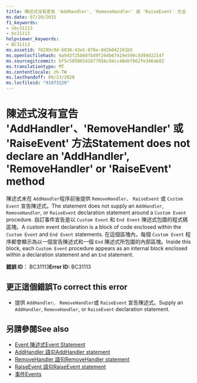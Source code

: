 ```yaml
---
title: 陳述式沒有宣告 'AddHandler'、'RemoveHandler' 或 'RaiseEvent' 方法
ms.date: 07/20/2015
f1_keywords:
- vbc31113
- bc31113
helpviewer_keywords:
- BC31113
ms.assetid: f8299c9d-6030-43e5-878e-8d2b042191b5
ms.openlocfilehash: 6a943f25b68fbd9f264b67419e596c5d99d2214f
ms.sourcegitcommit: bf5c5850654187705bc94cc40ebfb62fe346ab02
ms.translationtype: MT
ms.contentlocale: zh-TW
ms.lasthandoff: 09/23/2020
ms.locfileid: "91073220"
---
```

# <a name="statement-does-not-declare-an-addhandler-removehandler-or-raiseevent-method"></a><span data-ttu-id="cac76-102">陳述式沒有宣告 'AddHandler'、'RemoveHandler' 或 'RaiseEvent' 方法</span><span class="sxs-lookup"><span data-stu-id="cac76-102">Statement does not declare an 'AddHandler', 'RemoveHandler' or 'RaiseEvent' method</span></span>

<span data-ttu-id="cac76-103">陳述式未在 `AddHandler`程序前後提供 `RemoveHandler`、 `RaiseEvent` 或 `Custom Event` 宣告陳述式。</span><span class="sxs-lookup"><span data-stu-id="cac76-103">The statement does not supply an `AddHandler`, `RemoveHandler`, or `RaiseEvent` declaration statement around a `Custom Event` procedure.</span></span> <span data-ttu-id="cac76-104">自訂事件宣告是以 `Custom Event` 和 `End Event` 陳述式包圍的程式碼區塊。</span><span class="sxs-lookup"><span data-stu-id="cac76-104">A custom event declaration is a block of code enclosed within the `Custom Event` and `End Event` statements.</span></span> <span data-ttu-id="cac76-105">在這個區塊內，每個 `Custom Event` 程序都會顯示為以一個宣告陳述式和一個 `End` 陳述式所包圍的內部區塊。</span><span class="sxs-lookup"><span data-stu-id="cac76-105">Inside this block, each `Custom Event` procedure appears as an internal block enclosed within a declaration statement and an `End` statement.</span></span>  
  
 <span data-ttu-id="cac76-106">**錯誤 ID︰** BC31113</span><span class="sxs-lookup"><span data-stu-id="cac76-106">**Error ID:** BC31113</span></span>  
  
## <a name="to-correct-this-error"></a><span data-ttu-id="cac76-107">更正這個錯誤</span><span class="sxs-lookup"><span data-stu-id="cac76-107">To correct this error</span></span>  
  
- <span data-ttu-id="cac76-108">提供 `AddHandler`、 `RemoveHandler`或 `RaiseEvent` 宣告陳述式。</span><span class="sxs-lookup"><span data-stu-id="cac76-108">Supply an `AddHandler`, `RemoveHandler`, or `RaiseEvent` declaration statement.</span></span>  
  
## <a name="see-also"></a><span data-ttu-id="cac76-109">另請參閱</span><span class="sxs-lookup"><span data-stu-id="cac76-109">See also</span></span>

- [<span data-ttu-id="cac76-110">Event 陳述式</span><span class="sxs-lookup"><span data-stu-id="cac76-110">Event Statement</span></span>](../language-reference/statements/event-statement.md)
- [<span data-ttu-id="cac76-111">AddHandler 語句</span><span class="sxs-lookup"><span data-stu-id="cac76-111">AddHandler statement</span></span>](../language-reference/statements/addhandler-statement.md)
- [<span data-ttu-id="cac76-112">RemoveHandler 語句</span><span class="sxs-lookup"><span data-stu-id="cac76-112">RemoveHandler statement</span></span>](../language-reference/statements/removehandler-statement.md)
- [<span data-ttu-id="cac76-113">RaiseEvent 語句</span><span class="sxs-lookup"><span data-stu-id="cac76-113">RaiseEvent statement</span></span>](../language-reference/statements/raiseevent-statement.md)
- [<span data-ttu-id="cac76-114">事件</span><span class="sxs-lookup"><span data-stu-id="cac76-114">Events</span></span>](../programming-guide/language-features/events/index.md)

